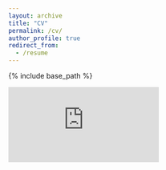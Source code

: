 ```yaml
---
layout: archive
title: "CV"
permalink: /cv/
author_profile: true
redirect_from:
  - /resume
---
```


{% include base_path %}

<embed src="https://jon-jay94.github.io/jonasjensen.github.io/files/cv_example.pdf" type="application/pdf"/>


